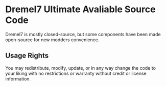 # Dremel7 Ultimate Avaliable Source Code
Dremel7 is mostly closed-source, but some components have been made open-source for new modders convenience.

## Usage Rights
You may redistribute, modify, update, or in any way change the code to your liking with no restrictions or warranty without credit or license information.